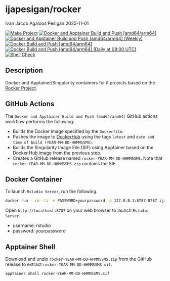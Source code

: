 ijapesigan/rocker
================
Ivan Jacob Agaloos Pesigan
2025-11-01

<!-- README.md is generated from .setup/readme/README.Rmd. Please edit that file -->

<!-- badges: start -->

[![Make
Project](https://github.com/ijapesigan/docker-rocker/actions/workflows/make.yml/badge.svg)](https://github.com/ijapesigan/docker-rocker/actions/workflows/make.yml)
[![Docker and Apptainer Build and Push
\[amd64/arm64\]](https://github.com/ijapesigan/docker-rocker/actions/workflows/docker-apptainer-build-push-amd64-arm64.yml/badge.svg)](https://github.com/ijapesigan/docker-rocker/actions/workflows/docker-apptainer-build-push-amd64-arm64.yml)
[![Docker and Apptainer Build and Push \[amd64/arm64\]
(Weekly)](https://github.com/ijapesigan/docker-rocker/actions/workflows/docker-apptainer-build-push-weekly-amd64-arm64.yml/badge.svg)](https://github.com/ijapesigan/docker-rocker/actions/workflows/docker-apptainer-build-push-weekly-amd64-arm64.yml)
[![Docker Build and Push
\[amd64/arm64\]](https://github.com/ijapesigan/docker-rocker/actions/workflows/docker-build-push-amd64-arm64.yml/badge.svg)](https://github.com/ijapesigan/docker-rocker/actions/workflows/docker-build-push-amd64-arm64.yml)
[![Docker Build and Push \[amd64/arm64\] (Daily at 08:00
UTC)](https://github.com/ijapesigan/docker-rocker/actions/workflows/docker-build-push-daily-rocker.yml/badge.svg)](https://github.com/ijapesigan/docker-rocker/actions/workflows/docker-build-push-daily-rocker.yml)
[![Shell
Check](https://github.com/ijapesigan/docker-rocker/actions/workflows/shellcheck.yml/badge.svg)](https://github.com/ijapesigan/docker-rocker/actions/workflows/shellcheck.yml)
<!-- badges: end -->

## Description

Docker and Apptainer/Singularity containers for `R` projects based on
the [Rocker Project](https://rocker-project.org/).

## GitHub Actions

The `Docker and Apptainer Build and Push [amd64/arm64]` GitHub actions
workflow performs the following:

- Builds the Docker image specified by the `Dockerfile`.
- Pushes the image to
  [DockerHub](https://hub.docker.com/r/ijapesigan/rocker) using the tags
  `latest` and `date and time of build (YEAR-MM-DD-HHMMSSMS)`.
- Builds the Singularity Image File (SIF) using Apptainer based on the
  Docker Hub image from the previous step.
- Creates a GitHub release named `rocker-YEAR-MM-DD-HHMMSSMS`. Note that
  `rocker-YEAR-MM-DD-HHMMSSMS.zip` contains the SIF.

## Docker Container

To launch `Rstudio Server`, run the following.

``` bash
docker run --rm -ti -e PASSWORD=yourpassword -p 127.0.0.1:8787:8787 ijapesigan/rocker
```

Open `http://localhost:8787` on your web browser to launch
`Rstudio Server`.

- username: rstudio
- password: yourpassword

## Apptainer Shell

Download and unzip `rocker-YEAR-MM-DD-HHMMSSMS.zip` from the GitHub
release to extract `rocker-YEAR-MM-DD-HHMMSSMS.sif`.

``` bash
apptainer shell rocker-YEAR-MM-DD-HHMMSSMS.sif
```
